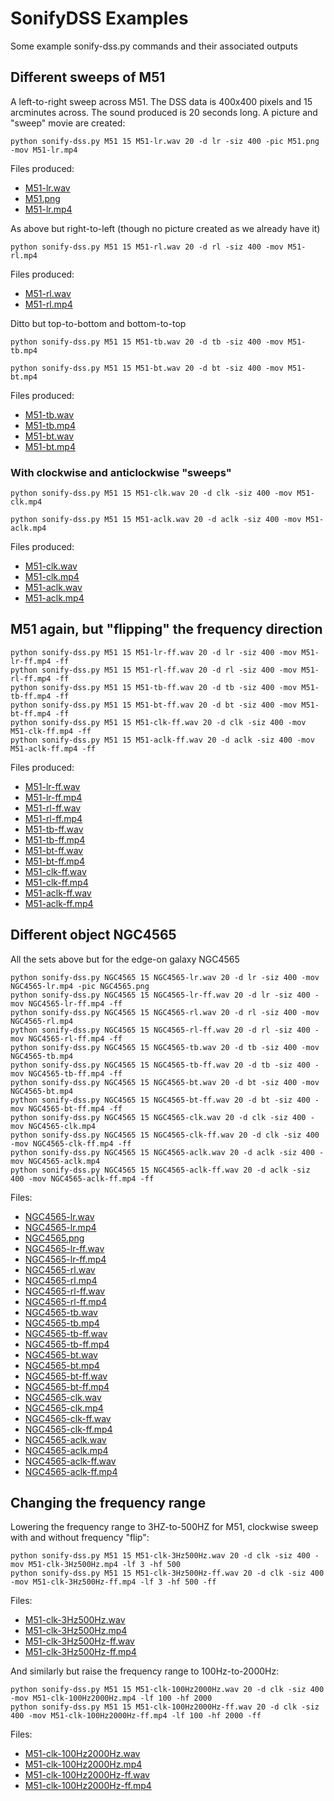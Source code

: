 # SonifyDSS Examples

Some example sonify-dss.py commands and their associated outputs

## Different sweeps of M51

A left-to-right sweep across M51. The DSS data is 400x400 pixels and 15 arcminutes across. The sound produced is 20 seconds long. A picture and "sweep" movie are created:

`python sonify-dss.py M51 15 M51-lr.wav 20 -d lr -siz 400 -pic M51.png -mov M51-lr.mp4`

Files produced:
* [M51-lr.wav](./M51-lr.wav)
* [M51.png](./M51.png)
* [M51-lr.mp4](./M51-lr.wav)

As above but right-to-left (though no picture created as we already have it)

`python sonify-dss.py M51 15 M51-rl.wav 20 -d rl -siz 400 -mov M51-rl.mp4`

Files produced:
* [M51-rl.wav](./M51-rl.wav)
* [M51-rl.mp4](./M51-rl.wav)

Ditto but top-to-bottom and bottom-to-top

`python sonify-dss.py M51 15 M51-tb.wav 20 -d tb -siz 400 -mov M51-tb.mp4`

`python sonify-dss.py M51 15 M51-bt.wav 20 -d bt -siz 400 -mov M51-bt.mp4`

Files produced:
* [M51-tb.wav](./M51-tb.wav)
* [M51-tb.mp4](./M51-tb.wav)
* [M51-bt.wav](./M51-bt.wav)
* [M51-bt.mp4](./M51-bt.wav)

### With clockwise and anticlockwise "sweeps"

`python sonify-dss.py M51 15 M51-clk.wav 20 -d clk -siz 400 -mov M51-clk.mp4`

`python sonify-dss.py M51 15 M51-aclk.wav 20 -d aclk -siz 400 -mov M51-aclk.mp4`

Files produced:
* [M51-clk.wav](./M51-clk.wav)
* [M51-clk.mp4](./M51-clk.wav)
* [M51-aclk.wav](./M51-aclk.wav)
* [M51-aclk.mp4](./M51-aclk.wav)

## M51 again, but "flipping" the frequency direction

```
python sonify-dss.py M51 15 M51-lr-ff.wav 20 -d lr -siz 400 -mov M51-lr-ff.mp4 -ff
python sonify-dss.py M51 15 M51-rl-ff.wav 20 -d rl -siz 400 -mov M51-rl-ff.mp4 -ff 
python sonify-dss.py M51 15 M51-tb-ff.wav 20 -d tb -siz 400 -mov M51-tb-ff.mp4 -ff 
python sonify-dss.py M51 15 M51-bt-ff.wav 20 -d bt -siz 400 -mov M51-bt-ff.mp4 -ff 
python sonify-dss.py M51 15 M51-clk-ff.wav 20 -d clk -siz 400 -mov M51-clk-ff.mp4 -ff 
python sonify-dss.py M51 15 M51-aclk-ff.wav 20 -d aclk -siz 400 -mov M51-aclk-ff.mp4 -ff 
```

Files produced:
* [M51-lr-ff.wav](./M51-lr-ff.wav)
* [M51-lr-ff.mp4](./M51-lr-ff.mp4)
* [M51-rl-ff.wav](./M51-rl-ff.wav)
* [M51-rl-ff.mp4](./M51-rl-ff.mp4)
* [M51-tb-ff.wav](./M51-tb-ff.wav)
* [M51-tb-ff.mp4](./M51-tb-ff.mp4)
* [M51-bt-ff.wav](./M51-bt-ff.wav)
* [M51-bt-ff.mp4](./M51-bt-ff.mp4)
* [M51-clk-ff.wav](./M51-clk-ff.wav)
* [M51-clk-ff.mp4](./M51-clk-ff.mp4)
* [M51-aclk-ff.wav](./M51-aclk-ff.wav)
* [M51-aclk-ff.mp4](./M51-aclk-ff.mp4)


## Different object NGC4565

All the sets above but for the edge-on galaxy NGC4565

```
python sonify-dss.py NGC4565 15 NGC4565-lr.wav 20 -d lr -siz 400 -mov NGC4565-lr.mp4 -pic NGC4565.png
python sonify-dss.py NGC4565 15 NGC4565-lr-ff.wav 20 -d lr -siz 400 -mov NGC4565-lr-ff.mp4 -ff
python sonify-dss.py NGC4565 15 NGC4565-rl.wav 20 -d rl -siz 400 -mov NGC4565-rl.mp4 
python sonify-dss.py NGC4565 15 NGC4565-rl-ff.wav 20 -d rl -siz 400 -mov NGC4565-rl-ff.mp4 -ff 
python sonify-dss.py NGC4565 15 NGC4565-tb.wav 20 -d tb -siz 400 -mov NGC4565-tb.mp4 
python sonify-dss.py NGC4565 15 NGC4565-tb-ff.wav 20 -d tb -siz 400 -mov NGC4565-tb-ff.mp4 -ff 
python sonify-dss.py NGC4565 15 NGC4565-bt.wav 20 -d bt -siz 400 -mov NGC4565-bt.mp4 
python sonify-dss.py NGC4565 15 NGC4565-bt-ff.wav 20 -d bt -siz 400 -mov NGC4565-bt-ff.mp4 -ff 
python sonify-dss.py NGC4565 15 NGC4565-clk.wav 20 -d clk -siz 400 -mov NGC4565-clk.mp4 
python sonify-dss.py NGC4565 15 NGC4565-clk-ff.wav 20 -d clk -siz 400 -mov NGC4565-clk-ff.mp4 -ff 
python sonify-dss.py NGC4565 15 NGC4565-aclk.wav 20 -d aclk -siz 400 -mov NGC4565-aclk.mp4 
python sonify-dss.py NGC4565 15 NGC4565-aclk-ff.wav 20 -d aclk -siz 400 -mov NGC4565-aclk-ff.mp4 -ff 
```
Files:

* [NGC4565-lr.wav](./NGC4565-lr.wav)
* [NGC4565-lr.mp4](./NGC4565-lr.mp4)
* [NGC4565.png](./NGC4565.png)
* [NGC4565-lr-ff.wav](./NGC4565-lr-ff.wav)
* [NGC4565-lr-ff.mp4](./NGC4565-lr-ff.mp4)
* [NGC4565-rl.wav](./NGC4565-rl.wav)
* [NGC4565-rl.mp4](./NGC4565-rl.mp4)
* [NGC4565-rl-ff.wav](./NGC4565-rl-ff.wav)
* [NGC4565-rl-ff.mp4](./NGC4565-rl-ff.mp4)
* [NGC4565-tb.wav](./NGC4565-tb.wav)
* [NGC4565-tb.mp4](./NGC4565-tb.mp4)
* [NGC4565-tb-ff.wav](./NGC4565-tb-ff.wav)
* [NGC4565-tb-ff.mp4](./NGC4565-tb-ff.mp4)
* [NGC4565-bt.wav](./NGC4565-bt.wav)
* [NGC4565-bt.mp4](./NGC4565-bt.mp4)
* [NGC4565-bt-ff.wav](./NGC4565-bt-ff.wav)
* [NGC4565-bt-ff.mp4](./NGC4565-bt-ff.mp4)
* [NGC4565-clk.wav](./NGC4565-clk.wav)
* [NGC4565-clk.mp4](./NGC4565-clk.mp4)
* [NGC4565-clk-ff.wav](./NGC4565-clk-ff.wav)
* [NGC4565-clk-ff.mp4](./NGC4565-clk-ff.mp4)
* [NGC4565-aclk.wav](./NGC4565-aclk.wav)
* [NGC4565-aclk.mp4](./NGC4565-aclk.mp4)
* [NGC4565-aclk-ff.wav](./NGC4565-aclk-ff.wav)
* [NGC4565-aclk-ff.mp4](./NGC4565-aclk-ff.mp4)

## Changing the frequency range

Lowering the frequency range to 3HZ-to-500HZ for M51, clockwise sweep with and without frequency "flip":

```
python sonify-dss.py M51 15 M51-clk-3Hz500Hz.wav 20 -d clk -siz 400 -mov M51-clk-3Hz500Hz.mp4 -lf 3 -hf 500
python sonify-dss.py M51 15 M51-clk-3Hz500Hz-ff.wav 20 -d clk -siz 400 -mov M51-clk-3Hz500Hz-ff.mp4 -lf 3 -hf 500 -ff
```

Files:
* [M51-clk-3Hz500Hz.wav](./M51-clk-3Hz500Hz.wav)
* [M51-clk-3Hz500Hz.mp4](./M51-clk-3Hz500Hz.mp4)
* [M51-clk-3Hz500Hz-ff.wav](./M51-clk-3Hz500Hz-ff.wav)
* [M51-clk-3Hz500Hz-ff.mp4](./M51-clk-3Hz500Hz-ff.mp4)

And similarly but raise the frequency range to 100Hz-to-2000Hz:

```
python sonify-dss.py M51 15 M51-clk-100Hz2000Hz.wav 20 -d clk -siz 400 -mov M51-clk-100Hz2000Hz.mp4 -lf 100 -hf 2000
python sonify-dss.py M51 15 M51-clk-100Hz2000Hz-ff.wav 20 -d clk -siz 400 -mov M51-clk-100Hz2000Hz-ff.mp4 -lf 100 -hf 2000 -ff
```

Files:
* [M51-clk-100Hz2000Hz.wav](./M51-clk-100Hz2000Hz.wav)
* [M51-clk-100Hz2000Hz.mp4](./M51-clk-100Hz2000Hz.mp4)
* [M51-clk-100Hz2000Hz-ff.wav](./M51-clk-100Hz2000Hz-ff.wav)
* [M51-clk-100Hz2000Hz-ff.mp4](./M51-clk-100Hz2000Hz-ff.mp4)


